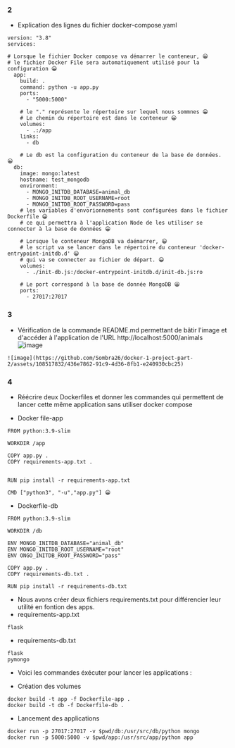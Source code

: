 ### 2

- Explication des lignes du fichier docker-compose.yaml

```
version: "3.8"
services:

# Lorsque le fichier Docker compose va démarrer le conteneur, 😀
# le fichier Docker File sera automatiquement utilisé pour la configuration 😀
  app:
    build: .
    command: python -u app.py
    ports:
      - "5000:5000"
      
    # le "." représente le répertoire sur lequel nous sommnes 😀
    # Le chemin du répertoire est dans le conteneur 😀
    volumes:
      - .:/app
    links:
      - db
    
    # Le db est la configuration du conteneur de la base de données. 😀
  db:
    image: mongo:latest 
    hostname: test_mongodb 
    environment:
      - MONGO_INITDB_DATABASE=animal_db
      - MONGO_INITDB_ROOT_USERNAME=root
      - MONGO_INITDB_ROOT_PASSWORD=pass
    # les variables d'envorionnements sont configurées dans le fichier Dockerfile 😀
    # ce qui permettra à l'application Node de les utiliser se connecter à la base de données 😀

    # Lorsque le conteneur MongoDB va daémarrer, 😀
    # le script va se lancer dans le répertoire du conteneur 'docker-entrypoint-initdb.d' 😀
    # qui va se connecter au fichier de départ. 😀
    volumes:
      - ./init-db.js:/docker-entrypoint-initdb.d/init-db.js:ro

    # Le port correspond à la base de donnée MongoDB 😀
    ports: 
      - 27017:27017
```

### 3

- Vérification de la commande README.md permettant de bâtir l'image et d'accéder à l'application de l'URL http://localhost:5000/animals
![image](https://github.com/Sombra26/docker-1-project-part-2/assets/108517832/8c06855f-97c5-4531-9440-342658e0a1e4)

```
![image](https://github.com/Sombra26/docker-1-project-part-2/assets/108517832/436e7862-91c9-4d36-8fb1-e240930cbc25)

```

### 4

- Réécrire deux Dockerfiles et donner les commandes qui permettent de lancer cette même application sans utiliser docker compose

- Docker file-app

```
FROM python:3.9-slim

WORKDIR /app

COPY app.py .
COPY requirements-app.txt .


RUN pip install -r requirements-app.txt

CMD ["python3", "-u","app.py"] 😀
```
- Dockerfile-db

```
FROM python:3.9-slim

WORKDIR /db

ENV MONGO_INITDB_DATABASE="animal_db"
ENV MONGO_INITDB_ROOT_USERNAME="root"
ENV ONGO_INITDB_ROOT_PASSWORD="pass"

COPY app.py .
COPY requirements-db.txt .

RUN pip install -r requirements-db.txt
```
- Nous avons créer deux fichiers requirements.txt pour différencier leur utilité en fontion des apps.
- requirements-app.txt
```
flask
```

- requirements-db.txt
```
flask
pymongo
```
- Voici les commandes éxécuter pour lancer les applications : 

- Création des volumes 
```
docker build -t app -f Dockerfile-app .
docker build -t db -f Dockerfile-db .
```

- Lancement des applications

```
docker run -p 27017:27017 -v $pwd/db:/usr/src/db/python mongo
docker run -p 5000:5000 -v $pwd/app:/usr/src/app/python app
```
